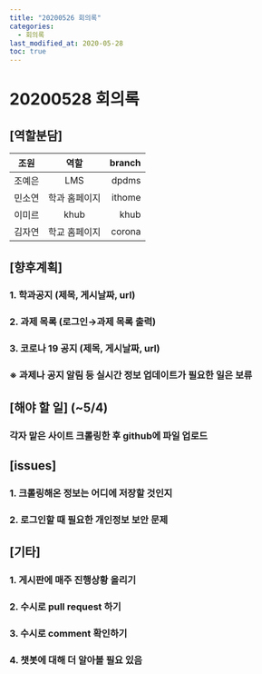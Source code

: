 ```yaml
---
title: "20200526 회의록"
categories:
  - 회의록
last_modified_at: 2020-05-28
toc: true
---
```


# 20200528 회의록

## [역할분담]

| 조원 | 역할 | branch |
| --- | :---: | ---:|
| 조예은 | LMS | dpdms |
| 민소연 | 학과 홈페이지 | ithome |
| 이미르 | khub | khub |
| 김자연 | 학교 홈페이지 | corona |

## [향후계획]

  ### 1. 학과공지 (제목, 게시날짜, url)
  ### 2. 과제 목록 (로그인→과제 목록 출력)
  ### 3. 코로나 19 공지 (제목, 게시날짜, url)
  
  ### ※ 과제나 공지 알림 등 실시간 정보 업데이트가 필요한 일은 보류
  
## [해야 할 일] (~5/4)
  ### 각자 맡은 사이트 크롤링한 후 github에 파일 업로드
  
## [issues]
  ### 1. 크롤링해온 정보는 어디에 저장할 것인지
  ### 2. 로그인할 때 필요한 개인정보 보안 문제
  
## [기타]
  ### 1. 게시판에 매주 진행상황 올리기
  ### 2. 수시로 pull request 하기
  ### 3. 수시로 comment 확인하기
  ### 4. 챗봇에 대해 더 알아볼 필요 있음
